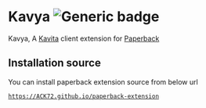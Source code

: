 # Kavya ![Generic badge](https://img.shields.io/badge/version-1.0.0-green.svg)
Kavya, A [Kavita](https://www.kavitareader.com/) client extension for [Paperback](https://paperback.moe/)


## Installation source
You can install paperback extension source from below url

[`https://ACK72.github.io/paperback-extension`](https://ACK72.github.io/paperback-extension)
